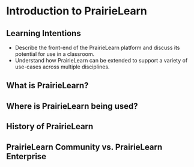 # Introduction to PrairieLearn


## Learning Intentions

- Describe the front-end of the PrairieLearn platform and discuss its potential for use in a classroom.
- Understand how PrairieLearn can be extended to support a variety of use-cases across multiple disciplines.

## What is PrairieLearn? 


## Where is PrairieLearn being used?


## History of PrairieLearn


## PrairieLearn Community vs. PrairieLearn Enterprise